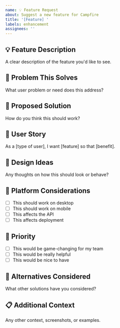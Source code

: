 ```yaml
---
name: 💡 Feature Request
about: Suggest a new feature for Campfire
title: '[Feature] '
labels: enhancement
assignees: ''
---
```


## 💡 Feature Description
A clear description of the feature you'd like to see.

## 🎯 Problem This Solves
What user problem or need does this address?

## 💭 Proposed Solution
How do you think this should work?

## 🔄 User Story
As a [type of user], I want [feature] so that [benefit].

## 🎨 Design Ideas
Any thoughts on how this should look or behave?

## 📱 Platform Considerations
- [ ] This should work on desktop
- [ ] This should work on mobile
- [ ] This affects the API
- [ ] This affects deployment

## 🚀 Priority
- [ ] This would be game-changing for my team
- [ ] This would be really helpful
- [ ] This would be nice to have

## 🤔 Alternatives Considered
What other solutions have you considered?

## 📋 Additional Context
Any other context, screenshots, or examples.
